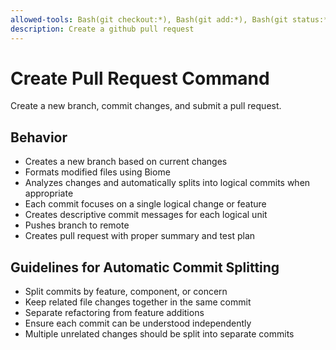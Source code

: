 ```yaml
---
allowed-tools: Bash(git checkout:*), Bash(git add:*), Bash(git status:*), Bash(git commit:*), Bash(git push:*), Bash(gh pr create:*)
description: Create a github pull request
---
```


# Create Pull Request Command

Create a new branch, commit changes, and submit a pull request.

## Behavior
- Creates a new branch based on current changes
- Formats modified files using Biome
- Analyzes changes and automatically splits into logical commits when appropriate
- Each commit focuses on a single logical change or feature
- Creates descriptive commit messages for each logical unit
- Pushes branch to remote
- Creates pull request with proper summary and test plan

## Guidelines for Automatic Commit Splitting
- Split commits by feature, component, or concern
- Keep related file changes together in the same commit
- Separate refactoring from feature additions
- Ensure each commit can be understood independently
- Multiple unrelated changes should be split into separate commits